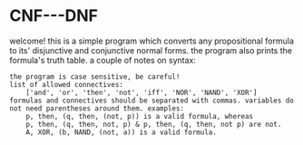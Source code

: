 # CNF---DNF
 
welcome!
    this is a simple program which converts any propositional formula to its' disjunctive and conjunctive normal forms. 
    the program also prints the formula's truth table. a couple of notes on syntax:
    
    the program is case sensitive, be careful!
    list of allowed connectives:
        ['and', 'or', 'then', 'not', 'iff', 'NOR', 'NAND', 'XOR']
    formulas and connectives should be separated with commas. variables do not need parentheses around them. examples:
        p, then, (q, then, (not, p)) is a valid formula, whereas 
        p, then, (q, then, not, p) & p, then, (q, then, not p) are not.
        A, XOR, (b, NAND, (not, a)) is a valid formula. 

